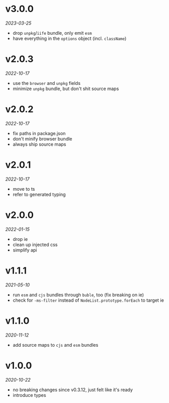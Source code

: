 # v3.0.0
_2023-03-25_

* drop `unpkg`/`iife` bundle, only emit `esm`
* have everything in the `options` object (incl. `className`)

# v2.0.3
_2022-10-17_

* use the `browser` and `unpkg` fields
* minimize `unpkg` bundle, but don't shit source maps

# v2.0.2
_2022-10-17_

* fix paths in package.json
* don't minify browser bundle
* always ship source maps

# v2.0.1
_2022-10-17_

* move to ts
* refer to generated typing

# v2.0.0
_2022-01-15_

* drop ie
* clean up injected css
* simplify api

# v1.1.1
_2021-05-10_

* run `esm` and `cjs` bundles through `buble`, too (fix breaking on ie)
* check for `-ms-filter` instead of `NodeList.prototype.forEach` to target ie

# v1.1.0
_2020-11-12_

* add source maps to `cjs` and `esm` bundles

# v1.0.0
_2020-10-22_

* no breaking changes since v0.3.12, just felt like it's ready
* introduce types

